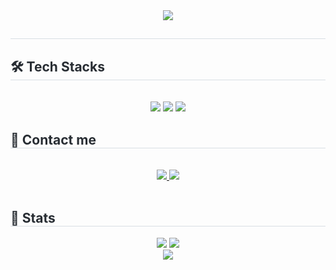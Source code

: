 <div align= "center">
    <img src="https://capsule-render.vercel.app/api?type=waving&color=9dcff5&height=180&text=Welcome!&animation=&fontColor=ffffff&fontSize=40" />
    </div>
    <div style="text-align: left;"> 
    <h2 style="border-bottom: 1px solid #d8dee4; color: #282d33;">  </h2>  
    <div style="font-weight: 700; font-size: 15px; text-align: left; color: #282d33;">  </div> 
    </div>
    <div style="text-align: left;">
    <h2 style="border-bottom: 1px solid #d8dee4; color: #282d33;"> 🛠️ Tech Stacks </h2> <br> 
    <div  align= "center"> 
          <img src="https://img.shields.io/badge/C++-00599C?style=for-the-badge&logo=C%2B%2B&logoColor=white">
          <img src="https://img.shields.io/badge/c%23-%23239120.svg?style=for-the-badge&logo=csharp&logoColor=white">
          <img src="https://img.shields.io/badge/Unity-100000?style=for-the-badge&logo=unity&logoColor=white">
          </div>
    </div>
    <div style="text-align: left;">
    <h2 style="border-bottom: 1px solid #d8dee4; color: #282d33;"> 🤔 Contact me </h2> <br> 
    <div align= "center"> <a href=https://www.notion.so/8accc38efa984489b1b9c9ee41a3e2fa?pvs=4> <img src="https://img.shields.io/badge/Notion-000000?style=for-the-badge&logo=Notion&logoColor=white&link=https://www.notion.so/8accc38efa984489b1b9c9ee41a3e2fa?pvs=4"> </a>
         <a href=https://velog.io/@cpsn6237> <img src="https://img.shields.io/badge/Velog-20C997?style=for-the-badge&logo=Velog&logoColor=white&link=https://velog.io/@cpsn6237"> </a>
          </div>  <br> 
    <div align= "center">  </div> 
    </div>
    <div style="text-align: left;"> 
    <h2 style="border-bottom: 1px solid #d8dee4; color: #282d33;"> 🏅 Stats </h2> <div align= "center">
          <img src="https://github-readme-stats.vercel.app/api?username=DJMAXJOAA&show_icons=true&theme=transparent">
          <img src="https://github-readme-stats.vercel.app/api/top-langs/?username=DJMAXJOAA&layout=compact&bg_color=180,000000,&title_color=000000&text_color=000000">
      <br>
          <img src="http://mazassumnida.wtf/api/v2/generate_badge?boj=ps6237">
    </div>
